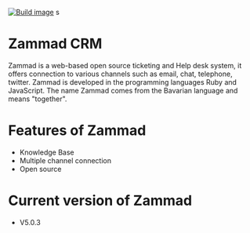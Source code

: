 [![Build image](https://github.com/Mbaza-Product/infrastructure.zammad/actions/workflows/deploy-to-test-server.yml/badge.svg)](https://github.com/Mbaza-Product/infrastructure.zammad/actions/workflows/deploy-to-test-server.yml)
s
# Zammad CRM
Zammad is a web-based open source ticketing and Help desk system, it offers connection to various channels such as email, chat, telephone, twitter. Zammad is developed in the programming languages Ruby and JavaScript. The name Zammad comes from the Bavarian language and means "together".

# Features of Zammad
- Knowledge Base
- Multiple channel connection
- Open source

# Current version of Zammad
- V5.0.3


